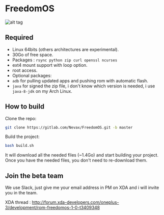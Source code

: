 # FreedomOS

![alt tag](https://raw.githubusercontent.com/Nevax07/FreedomOS/master/assets/media/oneplus3/png/small_banner.png)

## Required
- Linux 64bits (others architectures are experimental).
- 30Go of free space.
- Packages : `rsync python zip curl openssl ncurses`
- ext4 mount support with loop option.
- root access.
- Optional packages:
- `adb` for pulling updated apps and pushing rom with automatic flash.
- `java` for signed the zip file, i don't know which version is needed, i use `java-8-jdk` on my Arch Linux.

## How to build

Clone the repo:
```bash
git clone https://gitlab.com/Nevax/FreedomOS.git -b master
```
Build the project:
```bash
bash build.sh
```

It will download all the needed files (~1.4Go) and start building your project.
Once you have the needed files, you don't need to re-download them.

## Join the beta team
We use Slack, just give me your email address in PM on XDA and i will invite you in the team.

XDA thread : http://forum.xda-developers.com/oneplus-3/development/rom-freedomos-1-0-t3409348
